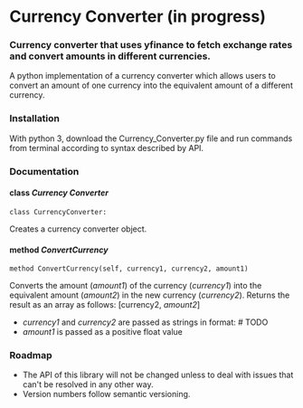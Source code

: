 # Currency Converter (in progress)

### Currency converter that uses yfinance to fetch exchange rates and convert amounts in different currencies.

A python implementation of a currency converter which allows users to convert an amount of one currency into 
the equivalent amount of a different currency.   

### Installation

With python 3, download the Currency_Converter.py file and run commands from terminal according to syntax described by API.


### Documentation

#### class _Currency Converter_
    class CurrencyConverter:

Creates a currency converter object.

#### method _ConvertCurrency_
    method ConvertCurrency(self, currency1, currency2, amount1)

Converts the amount (_amount1_) of the currency (_currency1_) into the equivalent amount (_amount2_) in the new currency (_currency2_).
Returns the result as an array as follows: [currency2, _amount2_]
+ _currency1_ and _currency2_ are passed as strings in format: # TODO
+ _amount1_ is passed as a positive float value

### Roadmap

- The API of this library will not be changed unless to deal with issues that can't be resolved in any other way. 
- Version numbers follow semantic versioning. 


